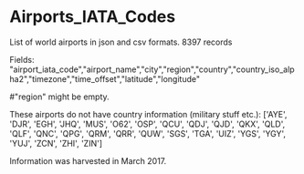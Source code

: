 # Airports_IATA_Codes
List of world airports in json and csv formats.
8397 records

Fields: "airport_iata_code","airport_name","city","region","country","country_iso_alpha2","timezone","time_offset","latitude","longitude"

#"region" might be empty.

These airports do not have country information (military stuff etc.): 
['AYE', 'DJR', 'EGH', 'JHQ', 'MUS', 'O62', 'OSP', 'QCU', 'QDJ', 'QJD', 'QKX', 'QLD', 'QLF', 'QNC', 'QPG', 'QRM', 'QRR', 'QUW', 'SGS', 'TGA', 'UIZ', 'YGS', 'YGY', 'YUJ', 'ZCN', 'ZHI', 'ZIN']



Information was harvested in March 2017.

